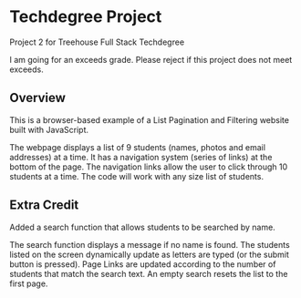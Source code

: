 # Techdegree Project
 Project 2 for Treehouse Full Stack Techdegree

 I am going for an exceeds grade.  Please reject if this project does not meet exceeds.

 ## Overview
 This is a browser-based example of a List Pagination and Filtering website built with JavaScript.

 The webpage displays a list of 9 students (names, photos and email addresses) at a time.  It has a navigation system (series of links) at the bottom of the page.  The navigation links allow the user to click through 10 students at a time.  The code will work with any size list of students.

 ## Extra Credit
 Added a search function that allows students to be searched by name.

 The search function displays a message if no name is found.  The students listed on the screen dynamically update as letters are typed (or the submit button is pressed).  Page Links are updated according to the number of students that match the search text.  An empty search resets the list to the first page.
